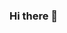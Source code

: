 ### Hi there 👋

<!--
**nilonbee/nilonbee** is a ✨ _special_ ✨ repository because its `README.md` (this file) appears on your GitHub profile.

Here are some ideas to get you started:

- 🔭 I’m currently working as a FrontEnd Developer @ ILabs Sri Lanka
- 🌱 I’m currently learning Azure Cloud Services
- 👯 I’m looking to collaborate with Interesting Projects with Next js✨ or React✨
- 📫 How to reach me: whatsapp +94774650356 Linkedin: https://www.linkedin.com/in/nilan-athapaththu-739499203/
- 😄 Pronouns: Nilan...
- ⚡ Fun fact: Intermitted fasting...
Hi there, I'm Nilan Athapaththu 👋
I'm a passionate React developer with experience in building clean, modern user interfaces using cutting-edge technologies. My expertise includes:

Front-end Technologies
React Logo Next.js Logo TypeScript Logo JavaScript Logo Bootstrap Logo Tailwind CSS Logo Material UI Logo RSuite Logo

I have hands-on experience with React, Next.js, TypeScript, JavaScript, Bootstrap, Tailwind CSS, Material UI, and RSuite. I use these technologies to build responsive, accessible, and intuitive user interfaces that provide a seamless user experience.

Back-end Technologies
Node.js Logo Express.js Logo

I also have a good understanding of Node.js and Express.js, which allows me to develop full-stack applications that are scalable, secure, and robust.

Content Management Systems
Contentful Logo Forma 36 Logo

I have experience working with Contentful and Forma 36, two of the most popular content management systems in the industry. This allows me to develop dynamic and flexible websites that are easy to manage and update.

About Me
In addition to my technical skills, I'm a quick learner, a team player, and a problem solver. I'm always looking for new challenges and opportunities to improve my skills and expand my knowledge.

If you're looking for a skilled and reliable React developer, feel free to contact me. I'd love to hear about your project and see how I can help you bring it to life.
